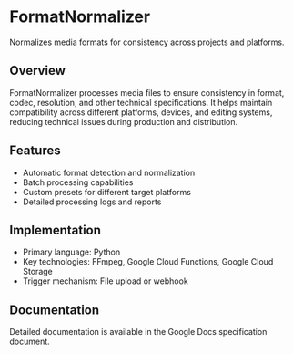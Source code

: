 # FormatNormalizer

Normalizes media formats for consistency across projects and platforms.

## Overview

FormatNormalizer processes media files to ensure consistency in format, codec, resolution, and other technical specifications. It helps maintain compatibility across different platforms, devices, and editing systems, reducing technical issues during production and distribution.

## Features

- Automatic format detection and normalization
- Batch processing capabilities
- Custom presets for different target platforms
- Detailed processing logs and reports

## Implementation

- Primary language: Python
- Key technologies: FFmpeg, Google Cloud Functions, Google Cloud Storage
- Trigger mechanism: File upload or webhook

## Documentation

Detailed documentation is available in the Google Docs specification document.

